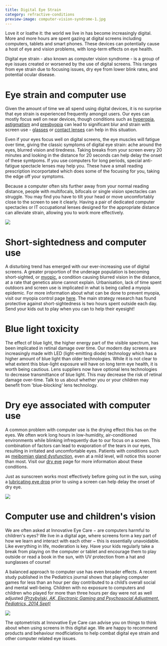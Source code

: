 ```yaml
---
title: Digital Eye Strain
category: refractive-conditions
preview-image: computer-vision-syndrome-1.jpg
---
```


<div class="employee-heading">
<p>Love it or loathe it: the world we live in has become increasingly digital. More and more hours are spent gazing at digital screens including computers, tablets and smart phones. These devices can potentially cause a host of eye and vision problems, with long-term effects on eye health.</p><p>Digital eye strain - also known as computer vision syndrome - is a group of eye issues created or worsened by the use of digital screens. This ranges from eye strain due to focusing issues, dry eye from lower blink rates, and potential ocular disease.</p>
</div>

# Eye strain and computer use

Given the amount of time we all spend using digital devices, it is no surprise that eye strain is experienced frequently amongst users. Our eyes can mostly focus well on near devices, though conditions such as [hyperopia](/what-we-do/hyperopia), [astigmatism](/what-we-do/astigmatism) and [presbyopia](/what-we-do/presbyopia) can lead to significant blur and strain with screen use - [glasses](/what-we-do/glasses) or [contact lenses](/what-we-do/contact-lenses) can help in this situation. 

Even if your eyes focus well on digital screens, the eye muscles will fatigue over time, giving the classic symptoms of digital eye strain: ache around the eyes, blurred vision and tiredness. Taking breaks from your screen every 20 minutes and looking in the distance for 20 seconds can help delay the onset of these symtpoms. If you use computers for long periods, special anti-fatigue spectacle lenses may help you. These have a small reading prescription incorportated which does some of the focusing for you, taking the edge off your symptoms.

Because a computer often sits further away from your normal reading distance, people with multifocals, bifocals or single vision spectacles can struggle. You may find you have to tilt your head or move uncomfortably close to the screen to see it clearly. Having a pair of dedicated computer spectacles or IT occupational lenses designed for the appropriate distance can alleviate strain, allowing you to work more effectively.

![](/uploads/computer-use-eyes.jpg)

# Short-sightedness and computer use

A disturbing trend has emerged with our ever-increasing use of digital screens. A greater proportion of the underage population is becoming short-sighted, or [myopic](/what-we-do/myopia), a condition causing blurred vision in the distance, at a rate that genetics alone cannot explain. Urbanisation, lack of time spent outdoors and screen use is implicated in what is being called a myopia epidemic. For more information about what can be done to prevent myopia, visit our myopia control page [here](/what-we-do/myopia-control). The main strategy research has found protective against short-sightedness is two hours spent outside each day. Send your kids out to play when you can to help their eyesight! 

# Blue light toxicity

The effect of blue light, the higher energy part of the visible spectrum, has been implicated in retinal damage over time. Our modern day screens are increasingly made with LED (light-emitting diode) technology which has a higher amount of blue light than older technologies. While it is not clear to what extent this blue-light exposure will have on long term eye health, it is worth being cautious. Lens suppliers now have optional lens technologies to decrease transmittance of blue light. This may decrease the risk of retinal damage over-time. Talk to us about whether you or your children may benefit from 'blue-blocking' lens technology.

# Dry eye associated with computer use

A common problem with computer use is the drying effect this has on the eyes. We often work long hours in low-humidity, air-conditioned environments while blinking infrequently due to our focus on a screen. This combination of factors can lead to evaporation of the tears in our eyes, resulting in irritated and uncomfortable eyes. Patients with conditions such as [meibomian gland dysfunction](/what-we-do/meibomian-gland-dysfunction), even at a mild level, will notice this sooner than most. Visit our [dry eye](/what-we-do/dry-eye-disease) page for more information about these conditions.

Just as sunscreen works most effectively before going out in the sun, using a [lubricating eye drop](http://eyesolutions.com.au/collections/dry-eye-treatments) prior to using a screen can help delay the onset of dry eye.

![](/uploads/eyedrops1.jpg)

# Computer use and children's vision

We are often asked at Innovative Eye Care − are computers harmful to children's eyes? We live in a digital age, where screens form a key part of how we learn and interact with each other − this is essentially unavoidable. Like everything in life, moderation is key. Have your kids regularly take a break from playing on the computer or tablet and encourage them to play outside or read a book in the sun, with UV protection from a hat and sunglasses of course! 

A balanced approach to computer use has even broader effects. A recent study published in the Pediatrics journal shows that playing computer games for less than an hour per day contributed to a child’s overall social and mental well-being. Children with no exposure to computers and children who played for more than three hours per day were not as well adjusted _[(Przybylski, AK, Electronic Gaming and Psychosocial Adjustment, Pediatrics, 2014 Sept)](http://pediatrics.aappublications.org/content/early/2014/07/29/peds.2013-4021)_

![](/uploads/computer-vision.jpg)

The optometrists at Innovative Eye Care can advise you on things to think about when using screens in this digital age. We are happy to recommend products and behaviour modficiations to help combat digital eye strain and other computer related eye issues.
